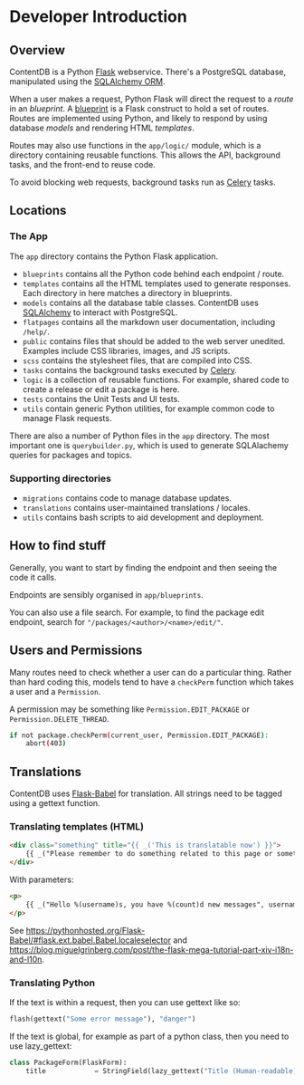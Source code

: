 # Developer Introduction

## Overview 

ContentDB is a Python [Flask](https://flask.palletsprojects.com/en/2.0.x/) webservice.
There's a PostgreSQL database, manipulated using the [SQLAlchemy ORM](https://docs.sqlalchemy.org/en/14/). 

When a user makes a request, Python Flask will direct the request to a *route* in an *blueprint*. 
A [blueprint](https://flask.palletsprojects.com/en/2.0.x/blueprints/) is a Flask construct to hold a set of routes.
Routes are implemented using Python, and likely to respond by using database *models* and rendering HTML *templates*.

Routes may also use functions in the `app/logic/` module, which is a directory containing reusable functions. This
allows the API, background tasks, and the front-end to reuse code. 

To avoid blocking web requests, background tasks run as
[Celery](https://docs.celeryproject.org/en/stable/getting-started/introduction.html) tasks.


## Locations

### The App

The `app` directory contains the Python Flask application.

* `blueprints` contains all the Python code behind each endpoint / route.
* `templates` contains all the HTML templates used to generate responses. Each directory in here matches a directory in blueprints.
* `models` contains all the database table classes. ContentDB uses [SQLAlchemy](https://docs.sqlalchemy.org/en/14/) to interact with PostgreSQL.
* `flatpages` contains all the markdown user documentation, including `/help/`.
* `public` contains files that should be added to the web server unedited. Examples include CSS libraries, images, and JS scripts.
* `scss` contains the stylesheet files, that are compiled into CSS.
* `tasks` contains the background tasks executed by [Celery](https://docs.celeryproject.org/en/stable/getting-started/introduction.html).
* `logic` is a collection of reusable functions. For example, shared code to create a release or edit a package is here.
* `tests` contains the Unit Tests and UI tests.
* `utils` contain generic Python utilities, for example common code to manage Flask requests.

There are also a number of Python files in the `app` directory. The most important one is `querybuilder.py`,
which is used to generate SQLAlachemy queries for packages and topics.

### Supporting directories

* `migrations` contains code to manage database updates.
* `translations` contains user-maintained translations / locales.
* `utils` contains bash scripts to aid development and deployment.


## How to find stuff

Generally, you want to start by finding the endpoint and then seeing the code it calls.

Endpoints are sensibly organised in `app/blueprints`.

You can also use a file search. For example, to find the package edit endpoint, search for `"/packages/<author>/<name>/edit/"`.


## Users and Permissions

Many routes need to check whether a user can do a particular thing. Rather than hard coding this,
models tend to have a `checkPerm` function which takes a user and a `Permission`.

A permission may be something like `Permission.EDIT_PACKAGE` or `Permission.DELETE_THREAD`.

```bash
if not package.checkPerm(current_user, Permission.EDIT_PACKAGE):
	abort(403)
```


## Translations

ContentDB uses [Flask-Babel](https://flask-babel.tkte.ch/) for translation. All strings need to be tagged using
a gettext function.

### Translating templates (HTML)

```html
<div class="something" title="{{ _('This is translatable now') }}">
	{{ _("Please remember to do something related to this page or something") }}
</div>
```

With parameters:

```html
<p>
	{{ _("Hello %(username)s, you have %(count)d new messages", username=username, count=count) }}
</p>
```

See <https://pythonhosted.org/Flask-Babel/#flask.ext.babel.Babel.localeselector> and
<https://blog.miguelgrinberg.com/post/the-flask-mega-tutorial-part-xiv-i18n-and-l10n>.

### Translating Python

If the text is within a request, then you can use gettext like so:

```py
flash(gettext("Some error message"), "danger")
```

If the text is global, for example as part of a python class, then you need to use lazy_gettext:

```py
class PackageForm(FlaskForm):
	title            = StringField(lazy_gettext("Title (Human-readable)"), [InputRequired(), Length(1, 100)])
```
